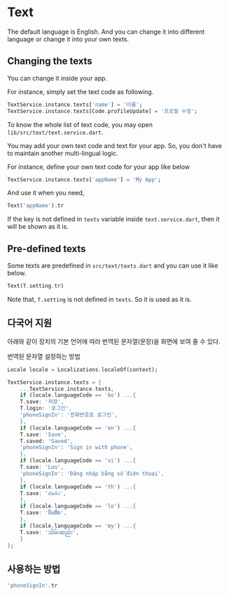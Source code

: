# Text

The default language is English. And you can change it into different language or change it into your own texts.

## Changing the texts

You can change it inside your app.

For instance, simply set the text code as following.

```dart
TextService.instance.texts['name'] = '이름';
TextService.instance.texts[Code.profileUpdate] = '프로필 수정';
```

To know the whole list of text code, you may open `lib/src/text/text.service.dart`.

You may add your own text code and text for your app. So, you don't have to maintain another multi-lingual logic.

For instance, define your own text code for your app like below

```dart
TextService.instance.texts['appName'] = 'My App';
```

And use it when you need,

```dart
Text('appName').tr
```

If the key is not defined in `texts` variable inside `text.service.dart`, then it will be shown as it is.

## Pre-defined texts

Some texts are predefined in `src/text/texts.dart` and you can use it like below.

```dart
Text(T.setting.tr)
```

Note that, `T.setting` is not defined in `texts`. So it is used as it is.

## 다국어 지원

아래와 같이 장치의 기본 언어에 따라 번역된 문자열(문장)을 화면에 보여 줄 수 있다.

번역된 문자열 설정하는 방법

```dart
Locale locale = Localizations.localeOf(context);

TextService.instance.texts = {
    ...TextService.instance.texts,
    if (locale.languageCode == 'ko') ...{
    T.save: '저장',
    T.login: '로그인',
    'phoneSignIn': '전화번호로 로그인',
    },
    if (locale.languageCode == 'en') ...{
    T.save: 'Save',
    T.saved: 'Saved',
    'phoneSignIn': 'Sign in with phone',
    },
    if (locale.languageCode == 'vi') ...{
    T.save: 'Lưu',
    'phoneSignIn': 'Đăng nhập bằng số điện thoại',
    },
    if (locale.languageCode == 'th') ...{
    T.save: 'บันทึก',
    },
    if (locale.languageCode == 'lo') ...{
    T.save: 'ບັນທຶກ',
    },
    if (locale.languageCode == 'my') ...{
    T.save: 'သိမ်းဆည်း',
    }
};
```

## 사용하는 방법

```dart
'phoneSignIn'.tr
```
